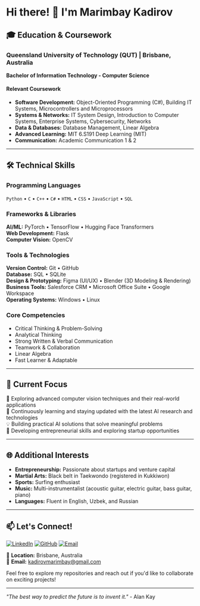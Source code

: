 # Hi there! 👋 I'm Marimbay Kadirov

## 🎓 Education & Coursework

### Queensland University of Technology (QUT) | Brisbane, Australia
**Bachelor of Information Technology - Computer Science** 

#### Relevant Coursework
- **Software Development:** Object-Oriented Programming (C#), Building IT Systems, Microcontrollers and Microprocessors
- **Systems & Networks:** IT System Design, Introduction to Computer Systems, Enterprise Systems, Cybersecurity, Networks
- **Data & Databases:** Database Management, Linear Algebra
- **Advanced Learning:** MIT 6.S191 Deep Learning (MIT)
- **Communication:** Academic Communication 1 & 2

---

## 🛠️ Technical Skills

### Programming Languages
`Python` • `C` • `C++` • `C#` • `HTML` • `CSS` • `JavaScript` • `SQL`

### Frameworks & Libraries
**AI/ML:** PyTorch • TensorFlow • Hugging Face Transformers  
**Web Development:** Flask  
**Computer Vision:** OpenCV

### Tools & Technologies
**Version Control:** Git • GitHub  
**Database:** SQL • SQLite  
**Design & Prototyping:** Figma (UI/UX) • Blender (3D Modeling & Rendering)  
**Business Tools:** Salesforce CRM • Microsoft Office Suite • Google Workspace  
**Operating Systems:** Windows • Linux

### Core Competencies
- Critical Thinking & Problem-Solving
- Analytical Thinking
- Strong Written & Verbal Communication
- Teamwork & Collaboration
- Linear Algebra
- Fast Learner & Adaptable

---

## 🎯 Current Focus

🔭 Exploring advanced computer vision techniques and their real-world applications  
🌱 Continuously learning and staying updated with the latest AI research and technologies  
💡 Building practical AI solutions that solve meaningful problems  
🚀 Developing entrepreneurial skills and exploring startup opportunities

---

## 🌐 Additional Interests

- **Entrepreneurship:** Passionate about startups and venture capital
- **Martial Arts:** Black belt in Taekwondo (registered in Kukkiwon)
- **Sports:** Surfing enthusiast
- **Music:** Multi-instrumentalist (acoustic guitar, electric guitar, bass guitar, piano)
- **Languages:** Fluent in English, Uzbek, and Russian

---

## 📫 Let's Connect!

[![LinkedIn](https://img.shields.io/badge/LinkedIn-0077B5?style=for-the-badge&logo=linkedin&logoColor=white)](https://linkedin.com/in/marimbay)
[![GitHub](https://img.shields.io/badge/GitHub-100000?style=for-the-badge&logo=github&logoColor=white)](https://github.com/Marimbay)
[![Email](https://img.shields.io/badge/Email-D14836?style=for-the-badge&logo=gmail&logoColor=white)](mailto:kadirovmarimbay@gmail.com)

📍 **Location:** Brisbane, Australia  
📧 **Email:** kadirovmarimbay@gmail.com  

Feel free to explore my repositories and reach out if you'd like to collaborate on exciting projects!

---

*"The best way to predict the future is to invent it."* - Alan Kay
